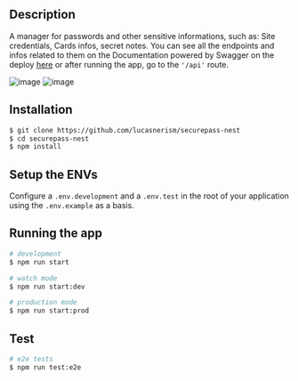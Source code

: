 ## Description

A manager for passwords and other sensitive informations, such as: Site credentials, Cards infos, secret notes.
You can see all the endpoints and infos related to them on the Documentation powered by Swagger on the deploy [here](https://drivenpass-823k.onrender.com/api) or after running the app, go to the `'/api'` route.

![image](https://github.com/lucasnerism/drivenpass-nest/assets/94038894/d58879cc-93b6-430a-9b2f-df283b97bc7e)
![image](https://github.com/lucasnerism/drivenpass-nest/assets/94038894/3f60f4c2-3dd7-4809-8941-22f7393571e5)


## Installation

```bash
$ git clone https://github.com/lucasnerism/securepass-nest
$ cd securepass-nest
$ npm install
```

## Setup the ENVs
Configure a `.env.development` and a `.env.test` in the root of your application using the `.env.example` as a basis.


## Running the app

```bash
# development
$ npm run start

# watch mode
$ npm run start:dev

# production mode
$ npm run start:prod
```

## Test

```bash
# e2e tests
$ npm run test:e2e
```
